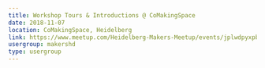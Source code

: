```yaml
---
title: Workshop Tours & Introductions @ CoMakingSpace
date: 2018-11-07
location: CoMakingSpace, Heidelberg
link: https://www.meetup.com/Heidelberg-Makers-Meetup/events/jplwdpyxpbkb/
usergroup: makershd
type: usergroup
---
```

